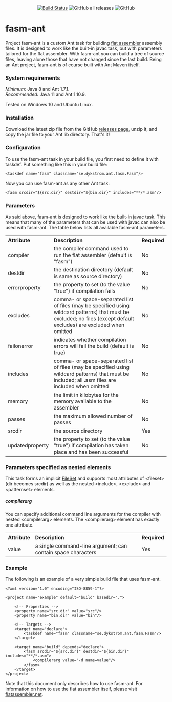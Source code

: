 <div style="text-align: center">

[![Build Status](https://travis-ci.com/dykstrom/fasm-ant.svg?branch=master)](https://travis-ci.com/dykstrom/fasm-ant)
![GitHub all releases](https://img.shields.io/github/downloads/dykstrom/fasm-ant/total)
![GitHub](https://img.shields.io/github/license/dykstrom/fasm-ant)

</div>

# fasm-ant

Project fasm-ant is a custom Ant task for building [flat assembler](http://flatassembler.net)
assembly files. It is designed to work like the built-in javac task, but with parameters
tailored for the flat assembler. With fasm-ant you can build a tree of source files, leaving
alone those that have not changed since the last build. Being an Ant project, fasm-ant is of
course built with ~~Ant~~ Maven itself.

### System requirements

*Minimum:* Java 8 and Ant 1.7.1.  
*Recommended:* Java 11 and Ant 1.10.9.

Tested on Windows 10 and Ubuntu Linux.

### Installation

Download the latest zip file from the GitHub [releases page](https://github.com/dykstrom/fasm-ant/releases),
unzip it, and copy the jar file to your Ant lib directory. That's it!

### Configuration

To use the fasm-ant task in your build file, you first need to define it with taskdef. Put
something like this in your build file:

    <taskdef name="fasm" classname="se.dykstrom.ant.fasm.Fasm"/>

Now you can use fasm-ant as any other Ant task:

    <fasm srcdir="${src.dir}" destdir="${bin.dir}" includes="**/*.asm"/>

### Parameters

As said above, fasm-ant is designed to work like the built-in javac task. This means that
many of the parameters that can be used with javac can also be used with fasm-ant. The table
below lists all available fasm-ant parameters.

<table>
  <tr>
    <th style="text-align: left">Attribute</th>
    <th style="text-align: left">Description</th>
    <th style="text-align: left">Required</th>
  </tr>
  <tr>
    <td>compiler</td>
    <td>the compiler command used to run the flat assembler (default is "fasm")</td>
    <td>No</td>
  </tr>
  <tr>
    <td>destdir</td>
    <td>the destination directory (default is same as source directory)</td>
    <td>No</td>
  </tr>
  <tr>
    <td>errorproperty</td>
    <td>the property to set (to the value "true") if compilation fails</td>
    <td>No</td>
  </tr>
  <tr>
    <td>excludes</td>
    <td>comma- or space-separated list of files (may be specified using wildcard patterns)
    that must be excluded; no files (except default excludes) are excluded when omitted</td>
    <td>No</td>
  </tr>
  <tr>
    <td>failonerror</td>
    <td>indicates whether compilation errors will fail the build (default is true)</td>
    <td>No</td>
  </tr>
  <tr>
    <td>includes</td>
    <td>comma- or space-separated list of files (may be specified using wildcard patterns)
    that must be included; all .asm files are included when omitted</td>
    <td>No</td>
  </tr>
  <tr>
    <td>memory</td>
    <td>the limit in kilobytes for the memory available to the assembler</td>
    <td>No</td>
  </tr>
  <tr>
    <td>passes</td>
    <td>the maximum allowed number of passes</td>
    <td>No</td>
  </tr>
  <tr>
    <td>srcdir</td>
    <td>the source directory</td>
    <td>Yes</td>
  </tr>
  <tr>
    <td>updatedproperty</td>
    <td>the property to set (to the value "true") if compilation has taken place and has
    been successful</td>
    <td>No</td>
  </tr>
</table>

### Parameters specified as nested elements

This task forms an implicit [FileSet](https://ant.apache.org/manual/Types/fileset.html)
and supports most attributes of &lt;fileset&gt; (dir becomes srcdir) as well as the
nested &lt;include&gt;, &lt;exclude&gt; and &lt;patternset&gt; elements.

##### compilerarg

You can specify additional command line arguments for the compiler with nested
&lt;compilerarg&gt; elements. The &lt;compilerarg&gt; element has exactly one
attribute.

<table>
  <tr>
    <th style="text-align: left">Attribute</th>
    <th style="text-align: left">Description</th>
    <th style="text-align: left">Required</th>
  </tr>
  <tr>
    <td>value</td>
    <td>a single command-line argument; can contain space characters</td>
    <td>Yes</td>
  </tr>
</table>

### Example

The following is an example of a very simple build file that uses fasm-ant.

    <?xml version="1.0" encoding="ISO-8859-1"?>

    <project name="example" default="build" basedir=".">

        <!-- Properties -->
        <property name="src.dir" value="src"/>
        <property name="bin.dir" value="bin"/>

        <!-- Targets -->
        <target name="declare">
            <taskdef name="fasm" classname="se.dykstrom.ant.fasm.Fasm"/>
        </target>

        <target name="build" depends="declare">
            <fasm srcdir="${src.dir}" destdir="${bin.dir}" includes="**/*.asm">
                <compilerarg value="-d name=value"/>
            </fasm>
        </target>
    </project>

Note that this document only describes how to use fasm-ant. For information on how to use
the flat assembler itself, please visit [flatassembler.net](http://flatassembler.net).
